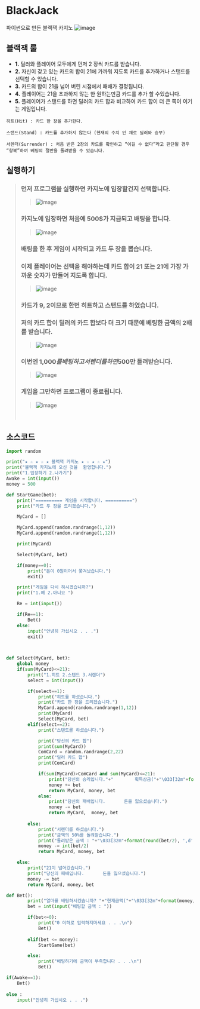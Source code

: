 # BlackJack
파이썬으로 만든 블랙잭 카지노
![image](https://user-images.githubusercontent.com/88234731/196957791-d9b83afb-abe1-4287-908e-918586d8c510.png)
## 블랙잭 룰
+ <b>1.</b> 딜러와 플레이어 모두에게 먼저 2 장씩 카드를 받습니다.
+ <b>2.</b> 자신이 갖고 있는 카드의 합이 21에 가까워 지도록 카드를 추가하거나 스탠드를 선택할 수 있습니다.
+ <b>3.</b> 카드의 합이 21을 넘어 버린 시점에서 패배가 결정됩니다.
+ <b>4.</b> 플레이어는 21을 초과하지 않는 한 원하는만큼 카드를 추가 할 수있습니다.
+ <b>5.</b> 플레이어가 스탠드를 하면 딜러의 카드 합과 비교하여 카드 합이 더 큰 쪽이 이기는 게임입니다.

```
히트(Hit) : 카드 한 장을 추가한다.

스탠드(Stand) : 카드를 추가하지 않는다 (현재의 수치 인 채로 딜러와 승부)

서렌더(Surrender) : 처음 받은 2장의 카드를 확인하고 “이길 수 없다”라고 판단될 경우 “항복”하여 베팅의 절반을 돌려받을 수 있습니다.
```
## 실행하기

>### 먼저 프로그램을 실행하면 카지노에 입장할건지 선택합니다.
>>![image](https://user-images.githubusercontent.com/88234731/197225376-5bfacfad-89fe-42f5-b4b9-b9aa4c051ff4.png)
>### 카지노에 입장하면 처음에 500$가 지급되고 배팅을 합니다.
>>![image](https://user-images.githubusercontent.com/88234731/197392315-ea74d2b9-333f-4b83-93c2-3be481a95714.png)
>### 배팅을 한 후 게임이 시작되고 카드 두 장을 뽑습니다.
>### 이제 플레이어는 선택을 해야하는데 카드 합이 21 또는 21에 가장 가까운 숫자가 만들어 지도록 합니다.
>>![image](https://user-images.githubusercontent.com/88234731/197392381-50a8cbec-a2d6-422e-8b2f-1157e5dfa090.png)
>### 카드가 9, 2이므로 한번 히트하고 스탠드를 하였습니다.
>### 저의 카드 합이 딜러의 카드 합보다 더 크기 때문에 베팅한 금액의 2배를 받습니다.
>>![image](https://user-images.githubusercontent.com/88234731/197393832-e3dabe9e-f815-45f4-a533-d99d5c9550a7.png)
>### 이번엔 1,000$를 배팅하고 서렌더를하면 500$만 돌려받습니다.
>>![image](https://user-images.githubusercontent.com/88234731/197394156-f0d81929-d96f-41e0-849f-432e3f639aaf.png)
>### 게임을 그만하면 프로그램이 종료됩니다.
>>![image](https://user-images.githubusercontent.com/88234731/197394347-59cea049-355b-41dc-9a41-19546b7f12d3.png)
><br>
## 소스코드
```python
import random

print("★ ☆ ★ ☆ ★ 블랙잭 카지노 ★ ☆ ★ ☆ ★")
print("블랙잭 카지노에 오신 것을  환영합니다.")
print("1.입장하기 2.나가기")
Awake = int(input())
money = 500

def StartGame(bet):
    print("========== 게임을 시작합니다. ==========")
    print("카드 두 장을 드리겠습니다.")

    MyCard = []

    MyCard.append(random.randrange(1,12))
    MyCard.append(random.randrange(1,12))

    print(MyCard)

    Select(MyCard, bet)

    if(money==0):
        print("돈이 0원이어서 쫓겨났습니다.")
        exit()

    print("게임을 다시 하시겠습니까?")
    print("1.예 2.아니요 ")

    Re = int(input())

    if(Re==1):
        Bet()
    else:
        input("안녕히 가십시오 . . .")
        exit()

    

def Select(MyCard, bet):
    global money
    if(sum(MyCard)<=21):
        print("1.히트 2.스탠드 3.서렌더")
        select = int(input())

        if(select==1):
            print("히트를 하셨습니다.")
            print("카드 한 장을 드리겠습니다.")
            MyCard.append(random.randrange(1,12))
            print(MyCard)
            Select(MyCard, bet)
        elif(select==2):
            print("스탠드를 하셨습니다.")

            print("당신의 카드 합")
            print(sum(MyCard))
            ComCard = random.randrange(2,22)
            print("딜러 카드 합")
            print(ComCard)

            if(sum(MyCard)>ComCard and sum(MyCard)<=21):
                print("당신의 승리입니다."+"        획득상금("+"\033[32m"+format(bet, ',d')+"$"+"\033[0m"+")")
                money += bet
                return MyCard, money, bet
            else:
                print("당신의 패배입니다.       돈을 잃으셨습니다.")
                money -= bet
                return MyCard,  money, bet
            
        else:
            print("서렌더를 하셨습니다.")
            print("금액의 50%를 돌려받습니다.")
            print("돌려받은 금액 : "+"\033[32m"+format(round(bet/2), ',d')+"$"+"\033[0m"+")")
            money -= int(bet/2)
            return MyCard, money, bet

    else:
        print("21이 넘어갔습니다.")
        print("당신의 패배입니다.       돈을 잃으셨습니다.")
        money -= bet
        return MyCard, money, bet

def Bet():
        print("얼마를 배팅하시겠습니까? "+"현재금액("+"\033[32m"+format(money, ',d')+"$"+"\033[0m"+")")
        bet = int(input("배팅할 금액 : "))

        if(bet<=0):
            print("0 이하로 입력하지마세요 . . .\n")
            Bet()
        
        elif(bet <= money):
            StartGame(bet)

        else:
            print("배팅하기에 금액이 부족합니다 . . .\n")
            Bet()

if(Awake==1):
    Bet()
               
else :
    input("안녕히 가십시오 . . .")
```
